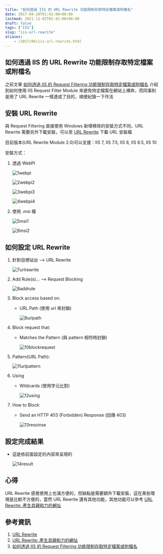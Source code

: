 ```yaml
---
title: "如何透過 IIS 的 URL Rewrite 功能限制存取特定檔案或附檔名"
date: 2017-04-20T01:42:00+08:00
lastmod: 2021-11-02T01:42:00+08:00
draft: false
tags: ["IIS"]
slug: "iis-url-rewrite"
aliases:
    - /2017/04/iis-url-rewrite.html
---
```

## 如何透過 IIS 的 URL Rewrite 功能限制存取特定檔案或附檔名

之前文章 [如何透過 IIS 的 Request Filtering 功能限制存取特定檔案或附檔名](/iis-request-filtering) 介紹到如何使用 IIS Request Filter Module 來避免特定檔案在網站上裸奔，而同事則是用了 URL Rewrite 一樣達成了目的，順便紀錄一下作法

## 安裝 URL Rewrite

與 Request Filtering 直接使用 Windows 新增移除的安裝方式不同，URL Rewrite 需要另外下載安裝，可以至 [URL Rewrite](https://www.iis.net/downloads/microsoft/url-rewrite) 下載 URL 安裝檔

目前版本(URL Rewrite Module 2.0)可以支援：IIS 7, IIS 7.5, IIS 8, IIS 8.5, IIS 10

安裝方式：

1. 透過 WebPI

    ![1webpi](https://cloud.githubusercontent.com/assets/3851540/25118496/39b55696-2449-11e7-9143-c8dea28741b7.png)

    ![2webpi2](https://cloud.githubusercontent.com/assets/3851540/25118497/39dd15dc-2449-11e7-9f6d-b35bdd4beff6.png)

    ![3webpi3](https://cloud.githubusercontent.com/assets/3851540/25118498/39f17cd4-2449-11e7-8db7-afb495e28982.png)

    ![4webpi4](https://cloud.githubusercontent.com/assets/3851540/25118499/39f36080-2449-11e7-8bbf-7a310ff18c0c.png)

2. 使用 .msi 檔

    ![5msi1](https://cloud.githubusercontent.com/assets/3851540/25118500/39f5a1a6-2449-11e7-9393-86ce6e3b6e7d.png)

    ![6msi2](https://cloud.githubusercontent.com/assets/3851540/25118501/39f988ca-2449-11e7-98dd-0082cd472a10.png)

## 如何設定 URL Rewrite

1. 針對目標站台 --> URL Rewrite

    ![7urlrewrite](https://cloud.githubusercontent.com/assets/3851540/25118502/39fc4d1c-2449-11e7-87ee-8f7a28ee9a0a.png)

2. Add Rule(s)... --> Request Blocking

    ![8addrule](https://cloud.githubusercontent.com/assets/3851540/25118503/3a056dca-2449-11e7-9f2c-7fa86b5d1a1e.png)

3. Block access based on:

    * URL Path (使用 url 來封鎖)

        ![9urlpath](https://cloud.githubusercontent.com/assets/3851540/25118504/3a146456-2449-11e7-804d-2bc5de739c69.png)

4. Block request that:

    * Matches the Pattern (與 pattern 相符時封鎖)

        ![10blockrequest](https://cloud.githubusercontent.com/assets/3851540/25118505/3a155b9a-2449-11e7-933f-87e11b559544.png)

5. Pattern(URL Path):

    ![11urlpattern](https://cloud.githubusercontent.com/assets/3851540/25118506/3a182ee2-2449-11e7-9066-3878f479716a.png)

6. Using

    * Wildcards (使用字元比對)

        ![12using](https://cloud.githubusercontent.com/assets/3851540/25118507/3a1f1252-2449-11e7-86f8-60b271f6f7e2.png)

7. How to Block:

    * Send an HTTP 403 (Forbidden) Response (回傳 403)

        ![13resoinse](https://cloud.githubusercontent.com/assets/3851540/25118508/3a20ea1e-2449-11e7-9b65-4793d07f438d.png)

## 設定完成結果

* 這是依前面設定的內容來呈現的

    ![14result](https://cloud.githubusercontent.com/assets/3851540/25118641/b9c1fe02-2449-11e7-9f3a-ea5b855fc1b4.png)

## 心得

URL Rewrite 感覺使用上也滿方便的，但缺點是需要額外下載安裝，這在某些環境是比較不方便的，當然 URL Rewrite 還有其他功能，其他功能可以參考 [URL Rewrite: 產生具親和力的網址](https://www.microsoft.com/taiwan/technet/iis/expand/URLRewrite.aspx)

## 參考資訊

1. [URL Rewrite](https://www.iis.net/downloads/microsoft/url-rewrite)
2. [URL Rewrite: 產生具親和力的網址](https://www.microsoft.com/taiwan/technet/iis/expand/URLRewrite.aspx)
3. [如何透過 IIS 的 Request Filtering 功能限制存取特定檔案或附檔名](/iis-request-filtering)
